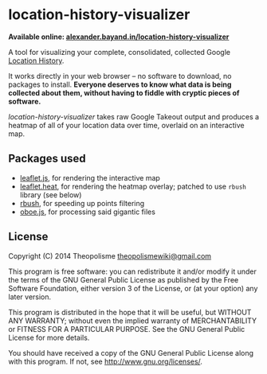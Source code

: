 # location-history-visualizer

**Available online: [alexander.bayand.in/location-history-visualizer](https://alexander.bayand.in/location-history-visualizer/)**

A tool for visualizing your complete, consolidated, collected Google [Location History](https://google.com/locationhistory).

It works directly in your web browser &ndash; no software to download, no packages to install. **Everyone deserves to know what data is being collected about them, without having to fiddle with cryptic pieces of software.**

*location-history-visualizer* takes raw Google Takeout output and produces a heatmap of all of your location data over time, overlaid on an interactive map.

## Packages used
* [leaflet.js](https://leafletjs.com/), for rendering the interactive map
* [leaflet.heat](https://github.com/bayandin/Leaflet.heat), for rendering the heatmap overlay; patched to use `rbush` library (see below)
* [rbush](https://github.com/mourner/rbush), for speeding up points filtering
* [oboe.js](https://github.com/jimhigson/oboe.js/), for processing said gigantic files


## License

Copyright (C) 2014 Theopolisme <theopolismewiki@gmail.com>

This program is free software: you can redistribute it and/or modify
it under the terms of the GNU General Public License as published by
the Free Software Foundation, either version 3 of the License, or
(at your option) any later version.

This program is distributed in the hope that it will be useful,
but WITHOUT ANY WARRANTY; without even the implied warranty of
MERCHANTABILITY or FITNESS FOR A PARTICULAR PURPOSE.  See the
GNU General Public License for more details.

You should have received a copy of the GNU General Public License
along with this program.  If not, see <http://www.gnu.org/licenses/>.
